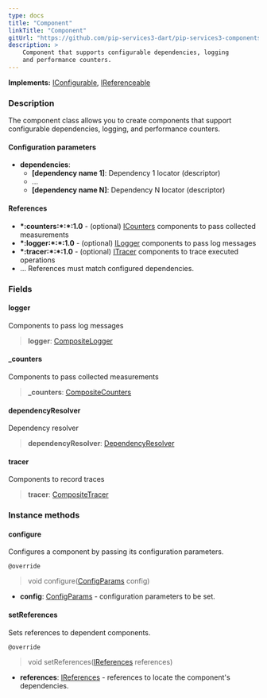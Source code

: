 ```yaml
---
type: docs
title: "Component"
linkTitle: "Component"
gitUrl: "https://github.com/pip-services3-dart/pip-services3-components-dart"
description: >
    Component that supports configurable dependencies, logging
    and performance counters.
---
```


**Implements:** [IConfigurable](../../commons/config/iconfigurable), [IReferenceable](../../commons/refer/ireferenceable)

### Description

The component class allows you to create components that support configurable dependencies, logging, and performance counters.

#### Configuration parameters

- **dependencies**:
    - **[dependency name 1]**: Dependency 1 locator (descriptor)
    - ...
    - **[dependency name N]**: Dependency N locator (descriptor)


#### References
- **\*:counters:\*:\*:1.0** - (optional) [ICounters](../count/icounters) components to pass collected measurements
- **\*:logger:\*:\*:1.0** - (optional) [ILogger](../log/ilogger) components to pass log messages
- **\*:tracer:\*:\*:1.0** - (optional) [ITracer](../trace/itracer) components to trace executed operations
- ...                                    References must match configured dependencies.

### Fields

<span class="hide-title-link">

#### logger
Components to pass log messages
> **logger**: [CompositeLogger](../log/composite_logger)

#### _counters
Components to pass collected measurements
> **_counters**: [CompositeCounters](../count/composite_counters)

#### dependencyResolver
Dependency resolver
> **dependencyResolver**: [DependencyResolver](../../commons/refer/dependency_resolver)

#### tracer
Components to record traces
> **tracer**: [CompositeTracer](../trace/composite_tracer)

</span>

### Instance methods

#### configure
Configures a component by passing its configuration parameters.

`@override`
> void configure([ConfigParams](../../commons/config/config_params) config)

- **config**: [ConfigParams](../../commons/config/config_params) - configuration parameters to be set.


#### setReferences
Sets references to dependent components.

`@override`
> void setReferences([IReferences](../../commons/refer/ireferences) references)

- **references**: [IReferences](../../commons/refer/ireferences) - references to locate the component's dependencies.
